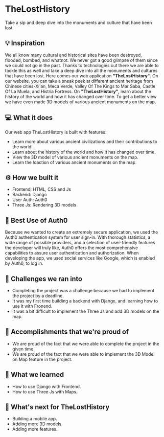 # TheLostHistory
Take a sip and deep dive into the monuments and culture that have been lost.

## 💡 Inspiration
We all know many cultural and historical sites have been destroyed, flooded, bombed, and whatnot. We never got a good glimpse of them since we could not go in the past. Thanks to technologies out there we are able to tackle this as well and take a deep dive into all the monuments and cultures that have been lost. Here comes our web application **"TheLostHistory"**. On our website, you can take a sneak peek at different ancient heritage from Chinese cities-Xi'an, Meca Verde,  Valley Of The Kings to Mar Saba, Castle Of La Muela, and Histria Fortress.
On **"TheLostHistory"**, learn about the history of the world and how it has changed over time. To get a better view we have even made 3D models of various ancient monuments on the map.

## 💻 What it does

Our web app TheLostHistory is built with features:

- Learn more about various ancient civilizations and their contributions to the world.
- Learn about the history of the world and how it has changed over time.
- View the 3D model of various ancient monuments on the map.
- Learn the loaction of various ancient monuments on the map.

## ⚙️ How we built it

- Frontend: HTML, CSS and Js
- Backend: Django
- User Auth: Auth0
- Three Js: Rendering 3D models

## 🔐 Best Use of Auth0

Because we wanted to create an extremely secure application, we used the Auth0 authentication system for user sign-in. With thorough statistics, a wide range of possible providers, and a selection of user-friendly features the developer will truly like, Auth0 offers the most comprehensive capabilities to assure user authentication and authorization. When developing the app, we used social services like Google, which is enabled by Auth0, to log in.

## 🧠 Challenges we ran into

- Completing the project was a challenge because we had to implement the project by a deadline.
- It was my first time building a backend with Django, and learning how to use it with Fronend.
- It was a bit difficult to implement the Three Js and add 3D models on the map.

## 🏅 Accomplishments that we're proud of

- We are proud of the fact that we were able to complete the project in the given time.
- We are proud of the fact that we were able to implement the 3D Model on Map feature in the project.

## 📖 What we learned

- How to use Django with Frontend.
- How to use Three Js with Maps.

## 🚀 What's next for TheLostHistory

- Building a mobile app.
- Adding more 3D models.
- Adding more features.
